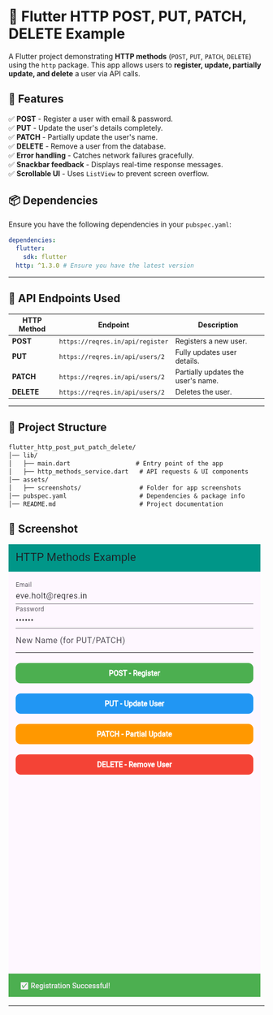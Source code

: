 # 🚀 Flutter HTTP POST, PUT, PATCH, DELETE Example

A Flutter project demonstrating **HTTP methods** (`POST`, `PUT`, `PATCH`, `DELETE`) using the `http` package. This app allows users to **register, update, partially update, and delete** a user via API calls.

## 📌 Features  
✅ **POST** - Register a user with email & password.  
✅ **PUT** - Update the user's details completely.  
✅ **PATCH** - Partially update the user's name.  
✅ **DELETE** - Remove a user from the database.  
✅ **Error handling** - Catches network failures gracefully.  
✅ **Snackbar feedback** - Displays real-time response messages.  
✅ **Scrollable UI** - Uses `ListView` to prevent screen overflow.  

## 📦 Dependencies

Ensure you have the following dependencies in your `pubspec.yaml`:

```yaml
dependencies:
  flutter:
    sdk: flutter
  http: ^1.3.0 # Ensure you have the latest version
```

---

## 🔗 **API Endpoints Used**  

| HTTP Method | Endpoint                          | Description                         |
|-------------|-----------------------------------|-------------------------------------|
| **POST**    | `https://reqres.in/api/register`  | Registers a new user.               |
| **PUT**     | `https://reqres.in/api/users/2`   | Fully updates user details.         |
| **PATCH**   | `https://reqres.in/api/users/2`   | Partially updates the user's name.  |
| **DELETE**  | `https://reqres.in/api/users/2`   | Deletes the user.                   |

---

## 📂 **Project Structure** 

```
flutter_http_post_put_patch_delete/
│── lib/
│   ├── main.dart                  # Entry point of the app
│   ├── http_methods_service.dart   # API requests & UI components
│── assets/
│   ├── screenshots/                # Folder for app screenshots
│── pubspec.yaml                    # Dependencies & package info
│── README.md                       # Project documentation
```


## 📸 **Screenshot**  

![App Screenshot](assets/screenshots/screenshot.png)   

---
